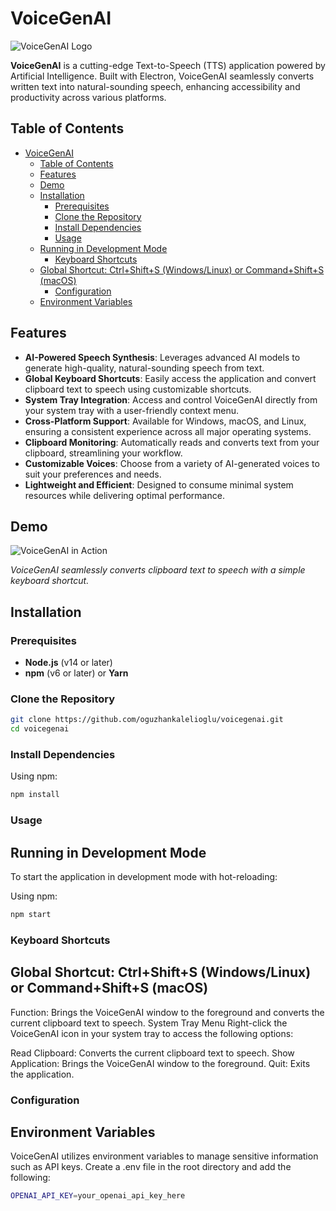 # VoiceGenAI

![VoiceGenAI Logo](./build/icons/png/trayIcon.png)

**VoiceGenAI** is a cutting-edge Text-to-Speech (TTS) application powered by Artificial Intelligence. Built with Electron, VoiceGenAI seamlessly converts written text into natural-sounding speech, enhancing accessibility and productivity across various platforms.

## Table of Contents

- [VoiceGenAI](#voicegenai)
  - [Table of Contents](#table-of-contents)
  - [Features](#features)
  - [Demo](#demo)
  - [Installation](#installation)
    - [Prerequisites](#prerequisites)
    - [Clone the Repository](#clone-the-repository)
    - [Install Dependencies](#install-dependencies)
    - [Usage](#usage)
  - [Running in Development Mode](#running-in-development-mode)
    - [Keyboard Shortcuts](#keyboard-shortcuts)
  - [Global Shortcut: Ctrl+Shift+S (Windows/Linux) or Command+Shift+S (macOS)](#global-shortcut-ctrlshifts-windowslinux-or-commandshifts-macos)
    - [Configuration](#configuration)
  - [Environment Variables](#environment-variables)

## Features

- **AI-Powered Speech Synthesis**: Leverages advanced AI models to generate high-quality, natural-sounding speech from text.
- **Global Keyboard Shortcuts**: Easily access the application and convert clipboard text to speech using customizable shortcuts.
- **System Tray Integration**: Access and control VoiceGenAI directly from your system tray with a user-friendly context menu.
- **Cross-Platform Support**: Available for Windows, macOS, and Linux, ensuring a consistent experience across all major operating systems.
- **Clipboard Monitoring**: Automatically reads and converts text from your clipboard, streamlining your workflow.
- **Customizable Voices**: Choose from a variety of AI-generated voices to suit your preferences and needs.
- **Lightweight and Efficient**: Designed to consume minimal system resources while delivering optimal performance.

## Demo

![VoiceGenAI in Action](./screenshots/demo.gif)

*VoiceGenAI seamlessly converts clipboard text to speech with a simple keyboard shortcut.*

## Installation

### Prerequisites

- **Node.js** (v14 or later)
- **npm** (v6 or later) or **Yarn**

### Clone the Repository

```bash
git clone https://github.com/oguzhankalelioglu/voicegenai.git
cd voicegenai 
```

### Install Dependencies
Using npm:
```bash
npm install
```

### Usage
## Running in Development Mode
To start the application in development mode with hot-reloading:

Using npm:
```bash
npm start
```

### Keyboard Shortcuts
## Global Shortcut: Ctrl+Shift+S (Windows/Linux) or Command+Shift+S (macOS)
Function: Brings the VoiceGenAI window to the foreground and converts the current clipboard text to speech.
System Tray Menu
Right-click the VoiceGenAI icon in your system tray to access the following options:

Read Clipboard: Converts the current clipboard text to speech.
Show Application: Brings the VoiceGenAI window to the foreground.
Quit: Exits the application.

### Configuration
## Environment Variables
VoiceGenAI utilizes environment variables to manage sensitive information such as API keys. Create a .env file in the root directory and add the following:
```bash
OPENAI_API_KEY=your_openai_api_key_here
```